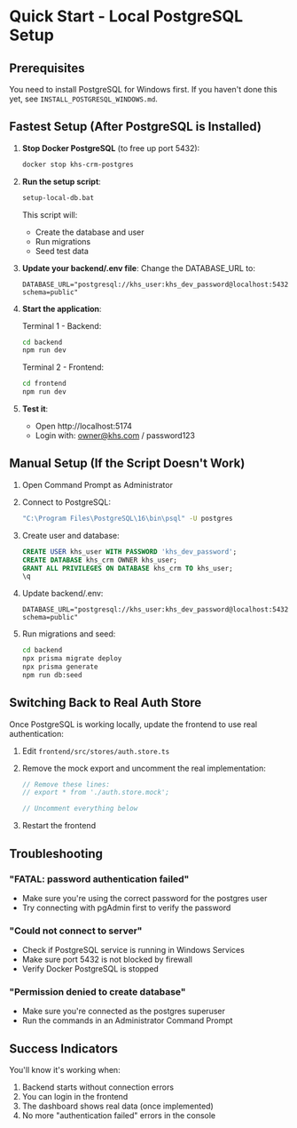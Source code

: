 # Quick Start - Local PostgreSQL Setup

## Prerequisites
You need to install PostgreSQL for Windows first. If you haven't done this yet, see `INSTALL_POSTGRESQL_WINDOWS.md`.

## Fastest Setup (After PostgreSQL is Installed)

1. **Stop Docker PostgreSQL** (to free up port 5432):
   ```bash
   docker stop khs-crm-postgres
   ```

2. **Run the setup script**:
   ```bash
   setup-local-db.bat
   ```
   This script will:
   - Create the database and user
   - Run migrations
   - Seed test data

3. **Update your backend/.env file**:
   Change the DATABASE_URL to:
   ```
   DATABASE_URL="postgresql://khs_user:khs_dev_password@localhost:5432/khs_crm?schema=public"
   ```

4. **Start the application**:
   
   Terminal 1 - Backend:
   ```bash
   cd backend
   npm run dev
   ```
   
   Terminal 2 - Frontend:
   ```bash
   cd frontend
   npm run dev
   ```

5. **Test it**:
   - Open http://localhost:5174
   - Login with: owner@khs.com / password123

## Manual Setup (If the Script Doesn't Work)

1. Open Command Prompt as Administrator

2. Connect to PostgreSQL:
   ```bash
   "C:\Program Files\PostgreSQL\16\bin\psql" -U postgres
   ```

3. Create user and database:
   ```sql
   CREATE USER khs_user WITH PASSWORD 'khs_dev_password';
   CREATE DATABASE khs_crm OWNER khs_user;
   GRANT ALL PRIVILEGES ON DATABASE khs_crm TO khs_user;
   \q
   ```

4. Update backend/.env:
   ```
   DATABASE_URL="postgresql://khs_user:khs_dev_password@localhost:5432/khs_crm?schema=public"
   ```

5. Run migrations and seed:
   ```bash
   cd backend
   npx prisma migrate deploy
   npx prisma generate
   npm run db:seed
   ```

## Switching Back to Real Auth Store

Once PostgreSQL is working locally, update the frontend to use real authentication:

1. Edit `frontend/src/stores/auth.store.ts`
2. Remove the mock export and uncomment the real implementation:
   ```typescript
   // Remove these lines:
   // export * from './auth.store.mock';
   
   // Uncomment everything below
   ```

3. Restart the frontend

## Troubleshooting

### "FATAL: password authentication failed"
- Make sure you're using the correct password for the postgres user
- Try connecting with pgAdmin first to verify the password

### "Could not connect to server"
- Check if PostgreSQL service is running in Windows Services
- Make sure port 5432 is not blocked by firewall
- Verify Docker PostgreSQL is stopped

### "Permission denied to create database"
- Make sure you're connected as the postgres superuser
- Run the commands in an Administrator Command Prompt

## Success Indicators

You'll know it's working when:
1. Backend starts without connection errors
2. You can login in the frontend
3. The dashboard shows real data (once implemented)
4. No more "authentication failed" errors in the console